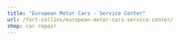 ```yaml
---
title: "European Motor Cars - Service Center"
url: /fort-collins/european-motor-cars-service-center/
shop: car repair
---
```

